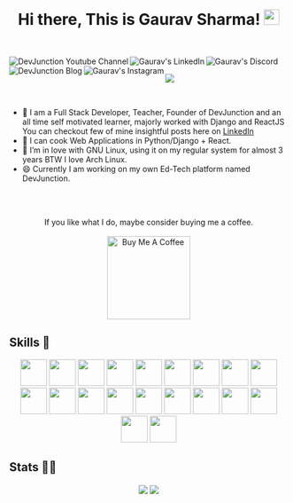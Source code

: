 <h1 align="center">
  Hi there, This is Gaurav Sharma!
  <img src="https://media.giphy.com/media/hvRJCLFzcasrR4ia7z/giphy.gif" width="28">
</h1>

<br />

<p align="center">
  <a href="https://www.youtube.com/channel/UCr8iAGGDg9gFosQWQpcKfRA">
    <img align="left" alt="DevJunction Youtube Channel" title="Views to my Youtube Channel" src="https://img.shields.io/youtube/channel/views/UCr8iAGGDg9gFosQWQpcKfRA?color=red&label=Views&logo=youtube&logoColor=red&style=for-the-badge" />
  </a>
  <a href="https://www.linkedin.com/in/hamhaingaurav/">
    <img align="left" alt="Gaurav's LinkedIn" title="My LinkedIn Followers" src="https://img.shields.io/badge/LinkedIn-12K-blue?color=blue&label=LinkedIn&logo=linkedin&logoColor=white&style=for-the-badge" />
  </a>
  <a href="https://discord.gg/XTW52Kt">
    <img align="left" alt="Gaurav's Discord" title="My Discord Server" src="https://img.shields.io/discord/776033204171046952?color=mint&label=Discord&logo=discord&logoColor=white&style=for-the-badge" />
  </a>
  <a href="https://blog.devjunction.in/">
    <img align="left" alt="DevJunction Blog" title="Blog" src="https://img.shields.io/badge/Hashnode-2962FF?style=for-the-badge&logo=hashnode&logoColor=white" />
  </a>
  <a href="https://www.instagram.com/devjunction.in/">
    <img align="left" alt="Gaurav's Instagram" title="Instagram" src="https://img.shields.io/badge/Instagram-E4405F?style=for-the-badge&logo=instagram&logoColor=white" />
  </a>
</p>

<br />

![](https://komarev.com/ghpvc/?username=mnamegaurav&style=flat-square&label=Profile+Visitors&color=blueviolet)

<br/>

 - 🔭 I am a Full Stack Developer, Teacher, Founder of DevJunction and an all time self motivated learner, majorly worked with Django and ReactJS You can checkout few of mine insightful posts here on <a href="https://www.linkedin.com/in/mnamegaurav/detail/recent-activity/shares/">LinkedIn</a>
 - 🌱 I can cook Web Applications in Python/Django + React.
 - 👯 I’m in love with GNU Linux, using it on my regular system for almost 3 years BTW I love Arch Linux.
 - 😄 Currently I am working on my own Ed-Tech platform named DevJunction.


<br />
<br />

<p align="center">
  If you like what I do, maybe consider buying me a coffee.
  <br />
  <br />
  <a href="https://www.buymeacoffee.com/hamhaingaurav" target="_blank"><img src="https://cdn.buymeacoffee.com/buttons/v2/default-red.png" alt="Buy Me A Coffee" width="150" ></a>
</p>

## Skills 🤖

<p align="center">
  <code><img height="48" src="https://img.icons8.com/nolan/64/python.png" /></code>
  <code><img height="48" src="https://img.icons8.com/dusk/64/000000/javascript-logo.png" /></code>
  <code><img height="48" src="https://img.icons8.com/color/48/000000/django.png" /></code>
  <code><img height="48" src="https://ksr-ugc.imgix.net/assets/011/705/984/4ea78430d3ad7dc88106a7b973248ba7_original.jpg?ixlib=rb-4.0.2&crop=faces&w=1552&h=873&fit=crop&v=1463687041&auto=format&frame=1&q=92&s=16f9ae9168eecef976e5a19887afb152" /></code>
  <code><img height="48" src="https://img.icons8.com/dusk/50/000000/react.png" /></code>
  <code><img height="48" src="https://img.icons8.com/color/50/000000/redux.png" /></code>
  <code><img height="48" src="https://img.icons8.com/color/48/000000/postgreesql.png" /></code>
  <code><img height="48" src="https://img.icons8.com/fluent/64/000000/mysql-logo.png" /></code>
  <code><img height="48" src="https://img.icons8.com/color/48/000000/redis.png" /></code>
  <code><img height="48" src="https://img.stackshare.io/service/1075/celery.png" /></code>
  <code><img height="48" src="https://img.icons8.com/color/48/000000/firebase.png" /></code>
  <code><img height="48" src="https://img.icons8.com/dusk/50/000000/api.png" /></code>
  <code><img height="48" src="https://img.icons8.com/nolan/48/linux--v2.png" /></code>
  <code><img height="48" src="https://img.icons8.com/color/48/000000/amazon-web-services.png" /></code>
  <code><img height="48" src="https://img.icons8.com/color/48/000000/bootstrap.png" /></code>
  <code><img height="48" src="https://img.icons8.com/color/50/000000/material-ui.png" /></code>
  <code><img height="48" src="https://img.icons8.com/dusk/50/000000/css3.png" /></code>
  <code><img height="48" src="https://img.icons8.com/dusk/50/000000/html-5.png" /></code>
  <code><img height="48" src="https://img.icons8.com/color/48/000000/nginx.png" /></code>
  <code><img height="48" src="https://img.icons8.com/nolan/64/sql.png" /></code>
</p>

## Stats 👨‍💻
<p align="center"><img align='center' src='https://github-readme-stats.vercel.app/api/top-langs?username=mnamegaurav&show_icons=true&theme=radical'/>
<img align='center' src='https://github-readme-stats.vercel.app/api?username=mnamegaurav&show_icons=true&theme=radical'/></p>
